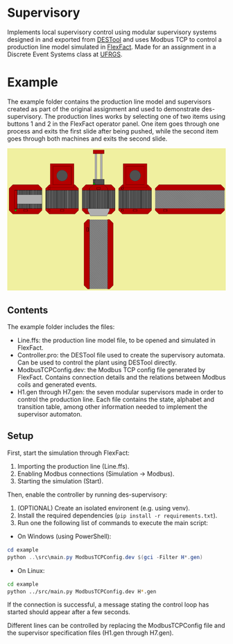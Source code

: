 # Supervisory

Implements local supervisory control using modular supervisory systems designed in and exported from [DESTool](https://fgdes.tf.fau.de/destool/index.html) and uses Modbus TCP to control a production line model simulated in [FlexFact](https://www.fgdes.tf.fau.de/flexfact.html). Made for an assignment in a Discrete Event Systems class at [UFRGS](http://www.ufrgs.br/ufrgs/inicial).

# Example

The example folder contains the production line model and supervisors created as part of the original assignment and used to demonstrate des-supervisory. The production lines works by selecting one of two items using buttons 1 and 2 in the FlexFact operator panel. One item goes through one process and exits the first slide after being pushed, while the second item goes through both machines and exits the second slide.

![Image of the production line.](example/Line.png)

## Contents

The example folder includes the files:

- Line.ffs: the production line model file, to be opened and simulated in FlexFact.
- Controller.pro: the DESTool file used to create the supervisory automata. Can be used to control the plant using DESTool directly.
- ModbusTCPConfig.dev: the Modbus TCP config file generated by FlexFact. Contains connection details and the relations between Modbus coils and generated events.
- H1.gen through H7.gen: the seven modular supervisors made in order to control the production line. Each file contains the state, alphabet and transition table, among other information needed to implement the supervisor automaton.

## Setup

First, start the simulation through FlexFact:

1. Importing the production line (Line.ffs).
1. Enabling Modbus connections (Simulation → Modbus).
1. Starting the simulation (Start).

Then, enable the controller by running des-supervisory:

1. (OPTIONAL) Create an isolated environent (e.g. using venv).
1. Install the required dependencies (```pip install -r requirements.txt```).
1. Run one the following list of commands to execute the main script:
- On Windows (using PowerShell):
```powershell
cd example
python ..\src\main.py ModbusTCPConfig.dev $(gci -Filter H*.gen)
```
- On Linux:
```bash
cd example
python ../src/main.py ModbusTCPConfig.dev H*.gen
```

If the connection is successful, a message stating the control loop has started should appear after a few seconds.

Different lines can be controlled by replacing the ModbusTCPConfig file and the supervisor specification files (H1.gen through H7.gen).